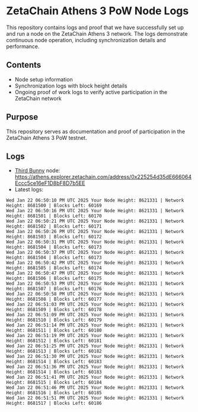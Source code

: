 # ZetaChain Athens 3 PoW Node Logs
This repository contains logs and proof that we have successfully set up and run a node on the ZetaChain Athens 3 network. The logs demonstrate continuous node operation, including synchronization details and performance.

## Contents
- Node setup information
- Synchronization logs with block height details
- Ongoing proof of work logs to verify active participation in the ZetaChain network

## Purpose
This repository serves as documentation and proof of participation in the ZetaChain Athens 3 PoW testnet.

## Logs

- [Third Bunny](https://thirdbunny.xyz/) node: https://athens.explorer.zetachain.com/address/0x225254d35dE666064Eccc5ce16eF1D8bF8D7b5EE
- Latest logs:
```
Wed Jan 22 06:50:10 PM UTC 2025 Your Node Height: 8621331 | Network Height: 8681500 | Blocks Left: 60169
Wed Jan 22 06:50:16 PM UTC 2025 Your Node Height: 8621331 | Network Height: 8681501 | Blocks Left: 60170
Wed Jan 22 06:50:21 PM UTC 2025 Your Node Height: 8621331 | Network Height: 8681502 | Blocks Left: 60171
Wed Jan 22 06:50:26 PM UTC 2025 Your Node Height: 8621331 | Network Height: 8681503 | Blocks Left: 60172
Wed Jan 22 06:50:31 PM UTC 2025 Your Node Height: 8621331 | Network Height: 8681504 | Blocks Left: 60173
Wed Jan 22 06:50:37 PM UTC 2025 Your Node Height: 8621331 | Network Height: 8681504 | Blocks Left: 60173
Wed Jan 22 06:50:42 PM UTC 2025 Your Node Height: 8621331 | Network Height: 8681505 | Blocks Left: 60174
Wed Jan 22 06:50:47 PM UTC 2025 Your Node Height: 8621331 | Network Height: 8681506 | Blocks Left: 60175
Wed Jan 22 06:50:53 PM UTC 2025 Your Node Height: 8621331 | Network Height: 8681507 | Blocks Left: 60176
Wed Jan 22 06:50:58 PM UTC 2025 Your Node Height: 8621331 | Network Height: 8681508 | Blocks Left: 60177
Wed Jan 22 06:51:03 PM UTC 2025 Your Node Height: 8621331 | Network Height: 8681509 | Blocks Left: 60178
Wed Jan 22 06:51:09 PM UTC 2025 Your Node Height: 8621331 | Network Height: 8681510 | Blocks Left: 60179
Wed Jan 22 06:51:14 PM UTC 2025 Your Node Height: 8621331 | Network Height: 8681511 | Blocks Left: 60180
Wed Jan 22 06:51:19 PM UTC 2025 Your Node Height: 8621331 | Network Height: 8681512 | Blocks Left: 60181
Wed Jan 22 06:51:25 PM UTC 2025 Your Node Height: 8621331 | Network Height: 8681513 | Blocks Left: 60182
Wed Jan 22 06:51:30 PM UTC 2025 Your Node Height: 8621331 | Network Height: 8681514 | Blocks Left: 60183
Wed Jan 22 06:51:36 PM UTC 2025 Your Node Height: 8621331 | Network Height: 8681514 | Blocks Left: 60183
Wed Jan 22 06:51:41 PM UTC 2025 Your Node Height: 8621331 | Network Height: 8681515 | Blocks Left: 60184
Wed Jan 22 06:51:46 PM UTC 2025 Your Node Height: 8621331 | Network Height: 8681516 | Blocks Left: 60185
Wed Jan 22 06:51:51 PM UTC 2025 Your Node Height: 8621331 | Network Height: 8681517 | Blocks Left: 60186
```
